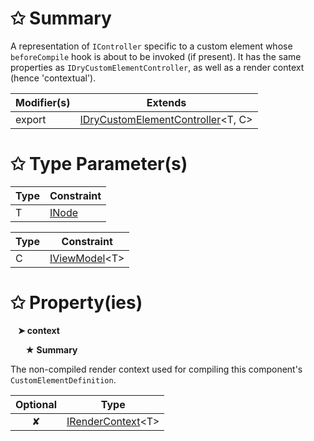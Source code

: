 # &#10025; Summary

A representation of `IController` specific to a custom element whose `beforeCompile` hook is about to be invoked (if present).
It has the same properties as `IDryCustomElementController`, as well as a render context (hence 'contextual').

| Modifier(s)                            | Extends                                    |
|----------------------------------------|--------------------------------------------|
| export | [IDryCustomElementController](/runtime/interface/lifecycle/idrycustomelementcontroller.md)&lt;T, C&gt; |

# &#10025; Type Parameter(s)

| Type | Constraint                               |
| ---- | ---------------------------------------- |
| T    | [INode](/runtime/interface/dom/inode.md) |

| Type | Constraint                                                        |
| ---- | ----------------------------------------------------------------- |
| C    | [IViewModel](/runtime/interface/lifecycle/iviewmodel.md)&lt;T&gt; |

# &#10025; Property(ies)

&nbsp;&nbsp; **&#10148; context**

&nbsp;&nbsp;&nbsp;&nbsp;&nbsp; **&#9733; Summary**

The non-compiled render context used for compiling this component's `CustomElementDefinition`.

| Optional                           | Type                         |
|:----------------------------------:|------------------------------|
| ✘ | [IRenderContext](/runtime/templating/interface/render-context/irendercontext.md)&lt;T&gt; |